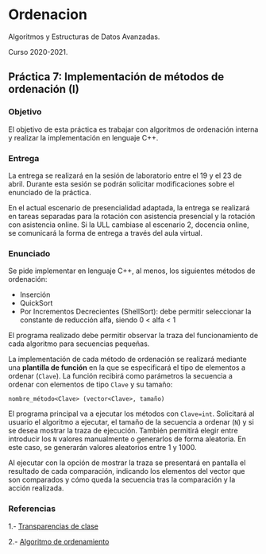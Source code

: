 # Ordenacion
Algoritmos y Estructuras de Datos Avanzadas.

Curso 2020-2021.

## Práctica 7: Implementación de métodos de ordenación (I)
### Objetivo 
El objetivo de esta práctica es trabajar con algoritmos de ordenación interna y realizar la implementación en lenguaje C++.


### Entrega
La entrega se realizará en la sesión de laboratorio entre el 19 y el 23 de abril. Durante esta sesión se podrán solicitar modificaciones sobre el enunciado de la práctica.

En el actual escenario de presencialidad adaptada, la entrega se realizará en tareas
separadas para la rotación con asistencia presencial y la rotación con asistencia online. Si la ULL cambiase al escenario 2, docencia online, se comunicará la forma de entrega a través del aula virtual.


### Enunciado
Se pide implementar en lenguaje C++, al menos, los siguientes métodos de ordenación:
* Inserción
* QuickSort
* Por Incrementos Decrecientes (ShellSort): debe permitir seleccionar la constante de reducción alfa, siendo 0 < alfa < 1

El programa realizado debe permitir observar la traza del funcionamiento de cada algoritmo para secuencias pequeñas.

La implementación de cada método de ordenación se realizará mediante una **plantilla de función** en la que se especificará el tipo de elementos a ordenar (``Clave``). La función recibirá como parámetros la secuencia a ordenar con elementos de tipo ``Clave`` y su tamaño:
``` 
nombre_método<Clave> (vector<Clave>, tamaño) 
```

El programa principal va a ejecutar los métodos con ``Clave=int``. Solicitará al usuario el algoritmo a ejecutar, el tamaño de la secuencia a ordenar (``N``) y si se desea mostrar la traza de ejecución. También permitirá elegir entre introducir los ``N`` valores manualmente o generarlos de forma aleatoria. En este caso, se generarán valores aleatorios entre 1 y 1000.

Al ejecutar con la opción de mostrar la traza se presentará en pantalla el resultado de cada comparación, indicando los elementos del vector que son comparados y cómo queda la secuencia tras la comparación y la acción realizada.

### Referencias
1.- [Transparencias de clase](https://campusingenieriaytecnologia.ull.es/pluginfile.php/334715/mod_resource/content/15/Tema3_Ordenacion.pdf)

2.- [Algoritmo de ordenamiento](https://es.wikipedia.org/wiki/Algoritmo_de_ordenamiento)
